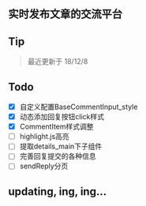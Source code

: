 ## 实时发布文章的交流平台
## Tip
> 最近更新于 18/12/8
## Todo
- [x] 自定义配置BaseCommentInput_style
- [x] 动态添加回复按钮click样式
- [x] CommentItem样式调整
- [ ] highlight.js高亮
- [ ] 提取details_main下子组件
- [ ] 完善回复提交的各种信息
- [ ] sendReply分页
## updating, ing, ing...